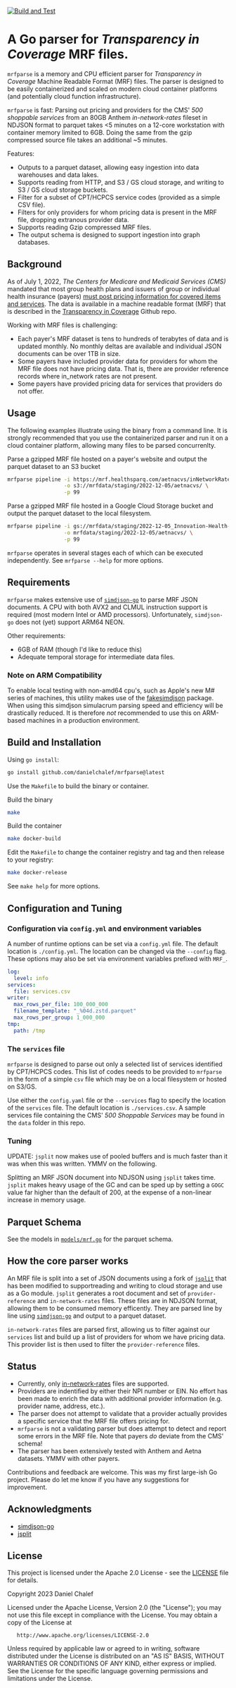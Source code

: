 [![Build and Test](https://github.com/danielchalef/mrfparse/actions/workflows/main.yml/badge.svg)](https://github.com/danielchalef/mrfparse/actions/workflows/main.yml)

# A Go parser for _Transparency in Coverage_ MRF files.
`mrfparse` is a memory and CPU efficient parser for _Transparency in Coverage_ Machine Readable Format (MRF) files. The parser is designed to be easily containerized and scaled on modern cloud container platforms (and potentially cloud function infrastructure).

`mrfparse` is fast: Parsing out pricing and providers for the CMS' _500 shoppable services_ from an 80GB Anthem _in-network-rates_ fileset in NDJSON format to parquet takes <5 minutes on a 12-core workstation with container memory limited to 6GB. Doing the same from the gzip compressed source file takes an additional ~5 minutes.

Features:

- Outputs to a parquet dataset, allowing easy ingestion into data warehouses and data lakes.
- Supports reading from HTTP, and S3 / GS cloud storage, and writing to S3 / GS cloud storage buckets.
- Filter for a subset of CPT/HCPCS service codes (provided as a simple CSV file).
- Filters for only providers for whom pricing data is present in the MRF file, dropping extranous provider data.
- Supports reading Gzip compressed MRF files.
- The output schema is designed to support ingestion into graph databases.

## Background
As of July 1, 2022, _The Centers for Medicare and Medicaid Services (CMS)_ mandated that most group health plans and issuers of group or individual health insurance (payers) [must post pricing information for covered items and services](https://www.cms.gov/healthplan-price-transparency/public-data). The data is available in a machine readable format (MRF) that is described in the [Transparency in Coverage](https://github.com/CMSgov/price-transparency-guide) Github repo.

Working with MRF files is challenging:
- Each payer's MRF dataset is tens to hundreds of terabytes of data and is updated monthly. No monthly deltas are available and individual JSON documents can be over 1TB in size.
- Some payers have included provider data for providers for whom the MRF file does not have pricing data. That is, there are provider reference records where in_network rates are not present.
- Some payers have provided pricing data for services that providers do not offer.

## Usage
The following examples illustrate using the binary from a command line. It is strongly recommended that you use the containerized parser and run it on a cloud container platform, allowing many files to be parsed concurrenlty.


Parse a gzipped MRF file hosted on a payer's website and output the parquet dataset to an S3 bucket
```bash
mrfparse pipeline -i https://mrf.healthsparq.com/aetnacvs/inNetworkRates/2022-12-05_Innovation-Health-Plan-Inc.json.gz \
                  -o s3://mrfdata/staging/2022-12-05/aetnacvs/ \
                  -p 99
```


Parse a gzipped MRF file hosted in a Google Cloud Storage bucket and output the parquet dataset to the local filesystem.
```bash
mrfparse pipeline -i gs://mrfdata/staging/2022-12-05_Innovation-Health-Plan-Inc.json.gz \
                  -o mrfdata/staging/2022-12-05/aetnacvs/ \
                  -p 99
```

`mrfparse` operates in several stages each of which can be executed independently. See `mrfparse --help` for more options.

## Requirements
`mrfparse` makes extensive use of [`simdjson-go`](https://github.com/minio/simdjson-go) to parse MRF JSON documents. A CPU with both AVX2 and CLMUL instruction support is required (most modern Intel or AMD processors). Unfortunately, `simdjson-go` does not (yet) support ARM64 NEON.

Other requirements:
- 6GB of RAM (though I'd like to reduce this)
- Adequate temporal storage for intermediate data files.

### Note on ARM Compatibility
To enable local testing with non-amd64 cpu's, such as Apple's new M# series of machines, this utility makes use of the
[fakesimdjson](https://github.com/kiwicom/fakesimdjson) package.  When using this simdjson simulacrum parsing speed and
efficiency will be drastically reduced. It is therefore _not_ recommended to use this on ARM-based machines in a 
production environment.

## Build and Installation
Using `go install`:
```bash
go install github.com/danielchalef/mrfparse@latest
```

Use the `Makefile` to build the binary or container. 

Build the binary
```bash
make 
```

Build the container
```bash
make docker-build
```

Edit the `Makefile` to change the container registry and tag and then release to your registry:
```bash
make docker-release
```

See `make help` for more options.

## Configuration and Tuning

### Configuration via `config.yml` and environment variables

A number of runtime options can be set via a `config.yml` file. The default location is `./config.yml`. The location can be changed via the `--config` flag. These options may also be set via environment variables prefixed with `MRF_`.
```yaml
log:
  level: info
services:
  file: services.csv
writer:
  max_rows_per_file: 100_000_000
  filename_template: "_%04d.zstd.parquet"
  max_rows_per_group: 1_000_000
tmp:
  path: /tmp
```

### The `services` file
`mrfparse` is designed to parse out only a selected list of services identified by CPT/HCPCS codes. This list of codes needs to be provided to `mrfparse` in the form of a simple `csv` file which may be on a local filesystem or hosted on S3/GS. 

Use either the `config.yaml` file or the `--services` flag to specify the location of the `services` file. The default location is `./services.csv`. A sample services file containing the CMS' _500 Shoppable Services_ may be found in the `data` folder in this repo.

### Tuning
UPDATE: `jsplit` now makes use of pooled buffers and is much faster than it was when this was written. YMMV on the following.

Splitting an MRF JSON document into NDJSON using `jsplit` takes time. `jsplit` makes heavy usage of the GC and can be sped up by setting a `GOGC` value far higher than the default of 200, at the expense of a non-linear increase in memory usage.

## Parquet Schema

See the models in [`models/mrf.go`](pkg/mrfparse/models/mrf.go) for the parquet schema.

## How the core parser works
An MRF file is split into a set of JSON documents using a fork of [`jsplit`](https://github.com/dolthub/jsplit) that has been modified to supportreading and writing to cloud storage and use as a Go module. `jsplit` generates a root document and set of `provider-reference` and `in-network-rates` files. These files are in NDJSON format, allowing them to be consumed memory efficently. They are parsed line by line using [`simdjson-go`](https://github.com/minio/simdjson-go) and output to a parquet dataset.

`in-network-rates` files are parsed first, allowing us to filter against our `services` list and build up a list of providers for whom we have pricing data. This provider list is then used to filter the `provider-reference` files. 

## Status
- Currently, only [in-network-rates](https://github.com/CMSgov/price-transparency-guide/tree/master/schemas/in-network-rates) files are supported. 
- Providers are indentified by either their NPI number or EIN. No effort has been made to enrich the data with additional provider information (e.g. provider name, address, etc.).
- The parser does not attempt to validate that a provider actually provides a specific service that the MRF file offers pricing for.
- `mrfparse` is not a validating parser but does attempt to detect and report some errors in the MRF file. Note that payers _do_ deviate from the CMS' schema!
- The parser has been extensively tested with Anthem and Aetna datasets. YMMV with other payers.

Contributions and feedback are welcome. This was my first large-ish Go project. Please do let me know if you have any suggestions for improvement.

## Acknowledgments
- [simdjson-go](https://github.com/minio/simdjson-go)
- [jsplit](https://github.com/dolthub/jsplit)

## License
This project is licensed under the Apache 2.0 License - see the [LICENSE](LICENSE) file for details.

   Copyright 2023 Daniel Chalef

   Licensed under the Apache License, Version 2.0 (the "License");
   you may not use this file except in compliance with the License.
   You may obtain a copy of the License at

       http://www.apache.org/licenses/LICENSE-2.0

   Unless required by applicable law or agreed to in writing, software
   distributed under the License is distributed on an "AS IS" BASIS,
   WITHOUT WARRANTIES OR CONDITIONS OF ANY KIND, either express or implied.
   See the License for the specific language governing permissions and
   limitations under the License.
